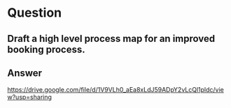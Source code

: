 # Question

## Draft a high level process map for an improved booking process. 

## Answer

https://drive.google.com/file/d/1V9VLh0_aEa8xLdJ59ADpY2vLcQl1pldc/view?usp=sharing


